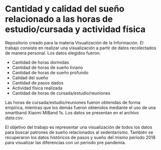 # Cantidad y calidad del sueño relacionado a las horas de estudio/cursada y actividad física

Repositorio creado para la materia Visualización de la Información.
El trabajo consiste en realizar una visualización a partir de datos recolectados de manera personal. Los datos elegidos fueron:
* Cantidad de horas dormidas
* Cantidad de horas de sueño liviano
* Cantidad de horas de sueño profundo
* Calidad del sueño
* Cantidad de pasos dados
* Actividad física realizada
* Cantidad de horas de cursada/estudio/reuniones

Las horas de cursada/estudio/reuniones fueron obtenidas de forma empírica, mientras que los demás fueron obtenidos mediante el uso de una smartband Xiaomi MiBand 1s. Los datos se presentan en el archivo *data.csv*.

El objetivo del trabajo es representar una visualización de todos los datos para buscar patrones de sueño relacionados al sedentarismo.
También se recuperaron los datos históricos de pasos y sueño del mismo período 2018 para visualizar las diferencias con un período pre pandemia.
